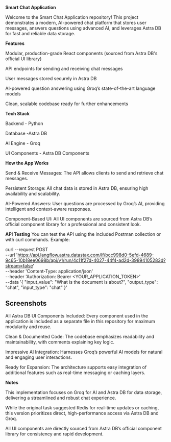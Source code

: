 **Smart Chat Application**

Welcome to the Smart Chat Application repository! This project demonstrates a modern, AI-powered chat platform that stores user messages, answers questions using advanced AI, and leverages Astra DB for fast and reliable data storage.



**Features**

Modular, production-grade React components (sourced from Astra DB's official UI library)

API endpoints for sending and receiving chat messages

User messages stored securely in Astra DB

AI-powered question answering using Groq’s state-of-the-art language models

Clean, scalable codebase ready for further enhancements




**Tech Stack**

Backend - Python

Database -Astra DB

AI Engine	- Groq

UI Components	- Astra DB Components



**How the App Works**


Send & Receive Messages: The API allows clients to send and retrieve chat messages.

Persistent Storage: All chat data is stored in Astra DB, ensuring high availability and scalability.

AI-Powered Answers: User questions are processed by Groq’s AI, providing intelligent and context-aware responses.

Component-Based UI: All UI components are sourced from Astra DB’s official component library for a professional and consistent look.



**API Testing**
You can test the API using the included Postman collection or with curl commands. Example:

curl --request POST \
  --url 'https://api.langflow.astra.datastax.com/lf/bcc998d0-5efd-4689-9c65-10b18ee0698b/api/v1/run/4c11f27d-4027-44f4-ad2d-39894105283d?stream=false' \
  --header 'Content-Type: application/json' \
  --header 'Authorization: Bearer <YOUR_APPLICATION_TOKEN>' \
  --data '{
  "input_value": "What is the document is about?",
  "output_type": "chat",
  "input_type": "chat"
}'


**Screenshots**
----



All Astra DB UI Components Included: Every component used in the application is included as a separate file in this repository for maximum modularity and reuse.

Clean & Documented Code: The codebase emphasizes readability and maintainability, with comments explaining key logic.

Impressive AI Integration: Harnesses Groq’s powerful AI models for natural and engaging user interactions.

Ready for Expansion: The architecture supports easy integration of additional features such as real-time messaging or caching layers.



**Notes**


This implementation focuses on Groq for AI and Astra DB for data storage, delivering a streamlined and robust chat experience.

While the original task suggested Redis for real-time updates or caching, this version prioritizes direct, high-performance access via Astra DB and Groq.

All UI components are directly sourced from Astra DB’s official component library for consistency and rapid development.
